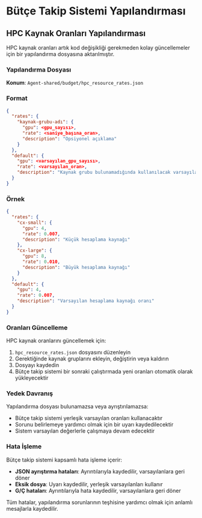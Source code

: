 # Bütçe Takip Sistemi Yapılandırması

## HPC Kaynak Oranları Yapılandırması

HPC kaynak oranları artık kod değişikliği gerekmeden kolay güncellemeler için bir yapılandırma dosyasına aktarılmıştır.

### Yapılandırma Dosyası

**Konum**: `Agent-shared/budget/hpc_resource_rates.json`

### Format

```json
{
  "rates": {
    "kaynak-grubu-adı": {
      "gpu": <gpu_sayısı>,
      "rate": <saniye_başına_oran>,
      "description": "Opsiyonel açıklama"
    }
  },
  "default": {
    "gpu": <varsayılan_gpu_sayısı>,
    "rate": <varsayılan_oran>,
    "description": "Kaynak grubu bulunamadığında kullanılacak varsayılan oran"
  }
}
```

### Örnek

```json
{
  "rates": {
    "cx-small": {
      "gpu": 4,
      "rate": 0.007,
      "description": "Küçük hesaplama kaynağı"
    },
    "cx-large": {
      "gpu": 8,
      "rate": 0.010,
      "description": "Büyük hesaplama kaynağı"
    }
  },
  "default": {
    "gpu": 4,
    "rate": 0.007,
    "description": "Varsayılan hesaplama kaynağı oranı"
  }
}
```

### Oranları Güncelleme

HPC kaynak oranlarını güncellemek için:

1. `hpc_resource_rates.json` dosyasını düzenleyin
2. Gerektiğinde kaynak gruplarını ekleyin, değiştirin veya kaldırın
3. Dosyayı kaydedin
4. Bütçe takip sistemi bir sonraki çalıştırmada yeni oranları otomatik olarak yükleyecektir

### Yedek Davranış

Yapılandırma dosyası bulunamazsa veya ayrıştırılamazsa:
- Bütçe takip sistemi yerleşik varsayılan oranları kullanacaktır
- Sorunu belirlemeye yardımcı olmak için bir uyarı kaydedilecektir
- Sistem varsayılan değerlerle çalışmaya devam edecektir

### Hata İşleme

Bütçe takip sistemi kapsamlı hata işleme içerir:
- **JSON ayrıştırma hataları**: Ayrıntılarıyla kaydedilir, varsayılanlara geri döner
- **Eksik dosya**: Uyarı kaydedilir, yerleşik varsayılanları kullanır
- **G/Ç hataları**: Ayrıntılarıyla hata kaydedilir, varsayılanlara geri döner

Tüm hatalar, yapılandırma sorunlarının teşhisine yardımcı olmak için anlamlı mesajlarla kaydedilir.
